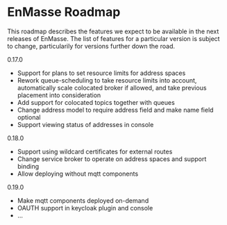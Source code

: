 # EnMasse Roadmap

This roadmap describes the features we expect to be available in the next releases of EnMasse. The list of features for a particular version is subject to change, particularily for versions further down the road.

0.17.0
* Support for plans to set resource limits for address spaces
* Rework queue-scheduling to take resource limits into account, automatically scale colocated
  broker if allowed, and take previous placement into consideration
* Add support for colocated topics together with queues
* Change address model to require address field and make name field optional
* Support viewing status of addresses in console

0.18.0
* Support using wildcard certificates for external routes
* Change service broker to operate on address spaces and support binding
* Allow deploying without mqtt components

0.19.0
* Make mqtt components deployed on-demand
* OAUTH support in keycloak plugin and console
* ...
